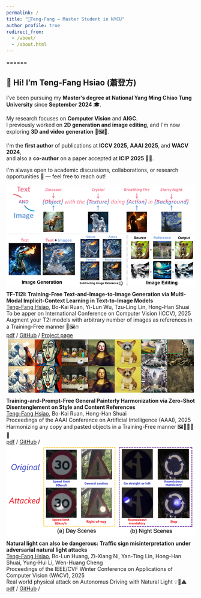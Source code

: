 ```yaml
---
permalink: /
title: "🦘Teng-Fang – Master Student in NYCU"
author_profile: true
redirect_from: 
  - /about/
  - /about.html
---
```


======
## 👋 Hi! I’m Teng-Fang Hsiao (蕭登方)

I’ve been pursuing my **Master’s degree at National Yang Ming Chiao Tung University** since **September 2024** 🎓.

My research focuses on **Computer Vision** and **AIGC**.  
I previously worked on **2D generation and image editing**, and I'm now exploring **3D and video generation** 🧠🖼️🎥.

I'm the **first author** of publications at **ICCV 2025**, **AAAI 2025**, and **WACV 2024**,  
and also a **co-author** on a paper accepted at **ICIP 2025** 📄✨.

I'm always open to academic discussions, collaborations, or research opportunities 🤝 — feel free to reach out!

<div style="display: flex; flex-wrap: wrap; align-items: flex-start; gap: 10px;">
  <img src="images/tf_ti2i.png" alt="teaser" style="width: 100%; max-width: 800px; height: auto;">
  <div style="flex: 1; min-width: 200px;">
    <b style="display: inline-block; max-width: 100%; word-break: break-word;">
    TF-TI2I: Training-Free Text-and-Image-to-Image Generation via Multi-Modal Implicit-Context Learning in Text-to-Image Models
    </b><br>
    <u>Teng-Fang Hsiao</u>, Bo-Kai Ruan, Yi-Lun Wu, Tzu-Ling Lin, Hong-Han Shuai <br>
    To be apper on International Conference on Computer Vision (ICCV), 2025 <br>
    Augment your T2I models with arbitrary number of images as references in a Training-Free manner 🦖🖼️🔥<br> 
    <a href="https://arxiv.org/abs/2503.15283">pdf</a> /
    <a href="https://github.com/BlueDyee/TF-TI2I">GitHub</a> /
    <a href="https://bluedyee.github.io/TF-TI2I_page/">Project page</a>
  </div>
</div>

<div style="display: flex; flex-wrap: wrap; align-items: flex-start; gap: 10px;">
  <img src="images/tf_gph.png" alt="teaser" style="width: 100%; max-width: 800px; height: auto;">
  <div style="flex: 1; min-width: 200px;">
    <b style="display: inline-block; max-width: 100%; word-break: break-word;">
    Training-and-Prompt-Free General Painterly Harmonization via Zero-Shot Disentenglement on Style and Content References
    </b><br>
    <u>Teng-Fang Hsiao</u>, Bo-Kai Ruan, Hong-Han Shuai <br>
    Proceedings of the AAAI Conference on Artificial Intelligence (AAAI), 2025 <br>
    Harmonizing any copy and pasted objects in a Training-Free manner 🖼️👩🏻‍🎨🎨<br> 
    <a href="https://ojs.aaai.org/index.php/AAAI/article/view/32368">pdf</a> /
    <a href="https://github.com/BlueDyee/TF-GPH">GitHub</a> /
  </div>
</div>

<div style="display: flex; flex-wrap: wrap; align-items: flex-start; gap: 10px;">
  <img src="images/light_attack.png" alt="teaser" style="width: 100%; max-width: 800px; height: auto;">
  <div style="flex: 1; min-width: 200px;">
    <b style="display: inline-block; max-width: 100%; word-break: break-word;">
    Natural light can also be dangerous: Traffic sign misinterpretation under adversarial natural light attacks
    </b><br>
    <u>Teng-Fang Hsiao</u>, Bo-Lun Huang, Zi-Xiang Ni, Yan-Ting Lin, Hong-Han Shuai, Yung-Hui Li, Wen-Huang Cheng <br>
    Proceedings of the IEEE/CVF Winter Conference on Applications of Computer Vision (WACV), 2025 <br>
    Real world physical attack on Autonomus Driving with Natural Light 💡🚗⚠️<br> 
    <a href="https://openaccess.thecvf.com/content/WACV2024/html/Hsiao_Natural_Light_Can_Also_Be_Dangerous_Traffic_Sign_Misinterpretation_Under_WACV_2024_paper.html">pdf</a> /
    <a href="https://github.com/BlueDyee/natural-light-attack">GitHub</a> /
  </div>
</div>